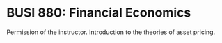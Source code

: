 # BUSI 880: Financial Economics

Permission of the instructor. Introduction to the theories of asset pricing.